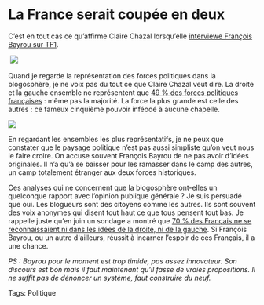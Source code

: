# La France serait coupée en deux

C’est en tout cas ce qu’affirme Claire Chazal lorsqu’elle [interviewe François Bayrou sur TF1](http://johnpaullepers.blogs.com/john_paul_lepers_leblog/2006/12/bayrouchazal2.html).

 ![](https://tcrouzet.com/images_tc/20061204pien.gif)

Quand je regarde la représentation des forces politiques dans la blogosphère, je ne voix pas du tout ce que Claire Chazal veut dire. La droite et la gauche ensemble ne représentent que [49 % des forces politiques françaises](http://www.bonvote.com/parts.php) : même pas la majorité. La force la plus grande est celle des autres : ce fameux cinquième pouvoir inféodé à aucune chapelle.

![](https://tcrouzet.com/images_tc/20061204pieg.gif)

En regardant les ensembles les plus représentatifs, je ne peux que constater que le paysage politique n’est pas aussi simpliste qu’on veut nous le faire croire. On accuse souvent François Bayrou de ne pas avoir d’idées originales. Il n’a qu’à se baisser pour les ramasser dans le camp des autres, un camp totalement étranger aux deux forces historiques.

Ces analyses qui ne concernent que la blogosphère ont-elles un quelconque rapport avec l’opinion publique générale ? Je suis persuadé que oui. Les blogueurs sont des citoyens comme les autres. Ils sont souvent des voix anonymes qui disent tout haut ce que tous pensent tout bas. Je rappelle juste qu’en juin un sondage a montré que [70 % des Français ne se reconnaissaient ni dans les idées de la droite, ni de la gauche](/2006/06/16/extraordinaire-hypocrisie/). Si François Bayrou, ou un autre d'ailleurs, réussit à incarner l’espoir de ces Français, il a une chance.

*PS : Bayrou pour le moment est trop timide, pas assez innovateur. Son discours est bon mais il faut maintenant qu’il fasse de vraies propositions. Il ne suffit pas de dénoncer un système, faut construire du neuf.*

Tags: Politique